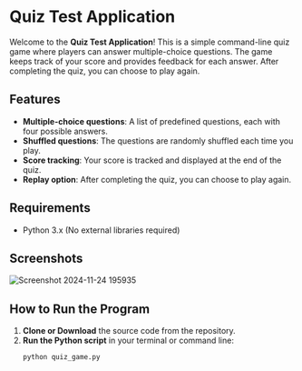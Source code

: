 # Quiz Test Application

Welcome to the **Quiz Test Application**! This is a simple command-line quiz game where players can answer multiple-choice questions. The game keeps track of your score and provides feedback for each answer. After completing the quiz, you can choose to play again.

## Features

- **Multiple-choice questions**: A list of predefined questions, each with four possible answers.
- **Shuffled questions**: The questions are randomly shuffled each time you play.
- **Score tracking**: Your score is tracked and displayed at the end of the quiz.
- **Replay option**: After completing the quiz, you can choose to play again.

## Requirements

- Python 3.x (No external libraries required)

## Screenshots
![Screenshot 2024-11-24 195935](https://github.com/user-attachments/assets/66f5ff1a-296f-4719-9f55-5debf3c6049e)


## How to Run the Program

1. **Clone or Download** the source code from the repository.
2. **Run the Python script** in your terminal or command line:
   ```bash
   python quiz_game.py
   ```
